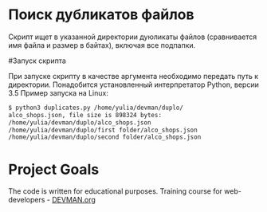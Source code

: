 # Поиск дубликатов файлов

Скрипт ищет в указанной директории дуюликаты файлов (сравнивается имя файла и размер в байтах), включая все подпапки.

#Запуск скрипта

При запуске скрипту в качестве аргумента необходимо передать путь к директории.
Понадобится установленный интерпретатор Python, версии 3.5
Пример запуска на Linux:

```bash
$ python3 duplicates.py /home/yulia/devman/duplo/
alco_shops.json, file size is 898324 bytes:
/home/yulia/devman/duplo/alco_shops.json
/home/yulia/devman/duplo/first folder/alco_shops.json
/home/yulia/devman/duplo/second folder/alco_shops.json

```

# Project Goals

The code is written for educational purposes. Training course for web-developers - [DEVMAN.org](https://devman.org)
